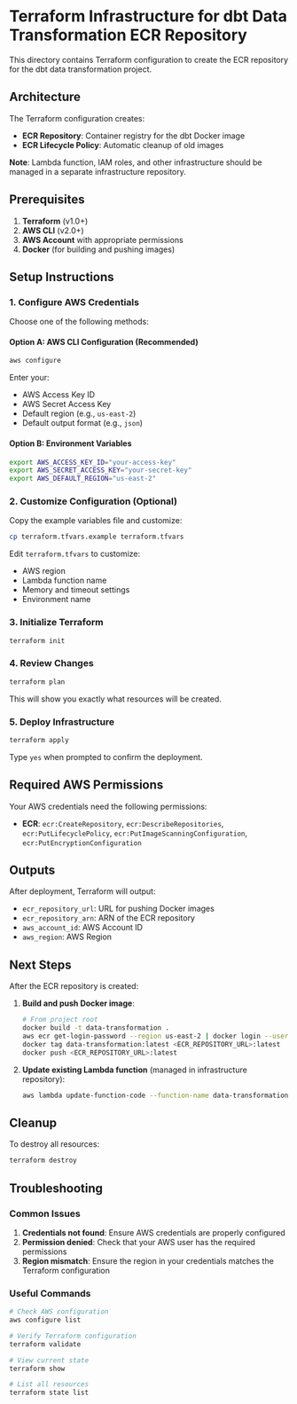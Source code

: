 # Terraform Infrastructure for dbt Data Transformation ECR Repository

This directory contains Terraform configuration to create the ECR repository for the dbt data transformation project.

## Architecture

The Terraform configuration creates:

- **ECR Repository**: Container registry for the dbt Docker image
- **ECR Lifecycle Policy**: Automatic cleanup of old images

**Note**: Lambda function, IAM roles, and other infrastructure should be managed in a separate infrastructure repository.

## Prerequisites

1. **Terraform** (v1.0+)
2. **AWS CLI** (v2.0+)
3. **AWS Account** with appropriate permissions
4. **Docker** (for building and pushing images)

## Setup Instructions

### 1. Configure AWS Credentials

Choose one of the following methods:

#### Option A: AWS CLI Configuration (Recommended)
```bash
aws configure
```
Enter your:
- AWS Access Key ID
- AWS Secret Access Key
- Default region (e.g., `us-east-2`)
- Default output format (e.g., `json`)

#### Option B: Environment Variables
```bash
export AWS_ACCESS_KEY_ID="your-access-key"
export AWS_SECRET_ACCESS_KEY="your-secret-key"
export AWS_DEFAULT_REGION="us-east-2"
```

### 2. Customize Configuration (Optional)

Copy the example variables file and customize:
```bash
cp terraform.tfvars.example terraform.tfvars
```

Edit `terraform.tfvars` to customize:
- AWS region
- Lambda function name
- Memory and timeout settings
- Environment name

### 3. Initialize Terraform

```bash
terraform init
```

### 4. Review Changes

```bash
terraform plan
```

This will show you exactly what resources will be created.

### 5. Deploy Infrastructure

```bash
terraform apply
```

Type `yes` when prompted to confirm the deployment.

## Required AWS Permissions

Your AWS credentials need the following permissions:

- **ECR**: `ecr:CreateRepository`, `ecr:DescribeRepositories`, `ecr:PutLifecyclePolicy`, `ecr:PutImageScanningConfiguration`, `ecr:PutEncryptionConfiguration`

## Outputs

After deployment, Terraform will output:

- `ecr_repository_url`: URL for pushing Docker images
- `ecr_repository_arn`: ARN of the ECR repository
- `aws_account_id`: AWS Account ID
- `aws_region`: AWS Region

## Next Steps

After the ECR repository is created:

1. **Build and push Docker image**:
   ```bash
   # From project root
   docker build -t data-transformation .
   aws ecr get-login-password --region us-east-2 | docker login --username AWS --password-stdin <ECR_REPOSITORY_URL>
   docker tag data-transformation:latest <ECR_REPOSITORY_URL>:latest
   docker push <ECR_REPOSITORY_URL>:latest
   ```

2. **Update existing Lambda function** (managed in infrastructure repository):
   ```bash
   aws lambda update-function-code --function-name data-transformation --image-uri <ECR_REPOSITORY_URL>:latest
   ```

## Cleanup

To destroy all resources:
```bash
terraform destroy
```

## Troubleshooting

### Common Issues

1. **Credentials not found**: Ensure AWS credentials are properly configured
2. **Permission denied**: Check that your AWS user has the required permissions
3. **Region mismatch**: Ensure the region in your credentials matches the Terraform configuration

### Useful Commands

```bash
# Check AWS configuration
aws configure list

# Verify Terraform configuration
terraform validate

# View current state
terraform show

# List all resources
terraform state list
```
